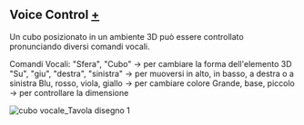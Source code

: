 ## Voice Control [+](https://editor.p5js.org/RobertoAlesi/full/u0AwDYMCh)
Un cubo posizionato in un ambiente 3D può essere controllato pronunciando diversi comandi vocali.

Comandi Vocali:
"Sfera", "Cubo" -> per cambiare la forma dell'elemento 3D 
"Su", "giu", "destra", "sinistra" -> per muoversi in alto, in basso, a destra o a sinistra 
Blu, rosso, viola, giallo -> per cambiare colore 
Grande, base, piccolo -> per controllare la dimensione 

![cubo vocale_Tavola disegno 1](https://user-images.githubusercontent.com/76455356/121266408-c0db4580-c8ba-11eb-82d2-a2346605dfec.png)
